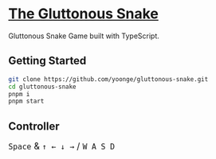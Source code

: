 # [The Gluttonous Snake](https://github.com/yoonge/gluttonous-snake)

Gluttonous Snake Game built with TypeScript.

## Getting Started

```sh
git clone https://github.com/yoonge/gluttonous-snake.git
cd gluttonous-snake
pnpm i
pnpm start
```

## Controller

<font size=4>`Space` & `↑ ← ↓ →` / `W A S D`</font>
